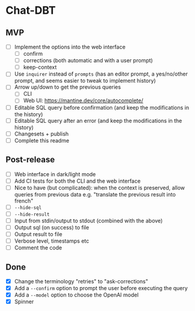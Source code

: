# Chat-DBT

## MVP

-   [ ] Implement the options into the web interface
    -   [ ] confirm
    -   [ ] corrections (both automatic and with a user prompt)
    -   [ ] keep-context
-   [ ] Use `inquirer` instead of `prompts` (has an editor prompt, a yes/no/other prompt, and seems easier to tweak to implement history)
-   [ ] Arrow up/down to get the previous queries
    -   [ ] CLI
    -   [ ] Web UI: https://mantine.dev/core/autocomplete/
-   [ ] Editable SQL query before confirmation (and keep the modifications in the history)
-   [ ] Editable SQL query after an error (and keep the modifications in the history)
-   [ ] Changesets + publish
-   [ ] Complete this readme

## Post-release

-   [ ] Web interface in dark/light mode
-   [ ] Add CI tests for both the CLI and the web interface
-   [ ] Nice to have (but complicated): when the context is preserved, allow queries from previous data e.g. "translate the previous result into french"
-   [ ] `--hide-sql`
-   [ ] `--hide-result`
-   [ ] Input from stdin/output to stdout (combined with the above)
-   [ ] Output sql (on success) to file
-   [ ] Output result to file
-   [ ] Verbose level, timestamps etc
-   [ ] Comment the code

## Done

-   [x] Change the terminology "retries" to "ask-corrections"
-   [x] Add a `--confirm` option to prompt the user before executing the query
-   [x] Add a `--model` option to choose the OpenAI model
-   [x] Spinner
